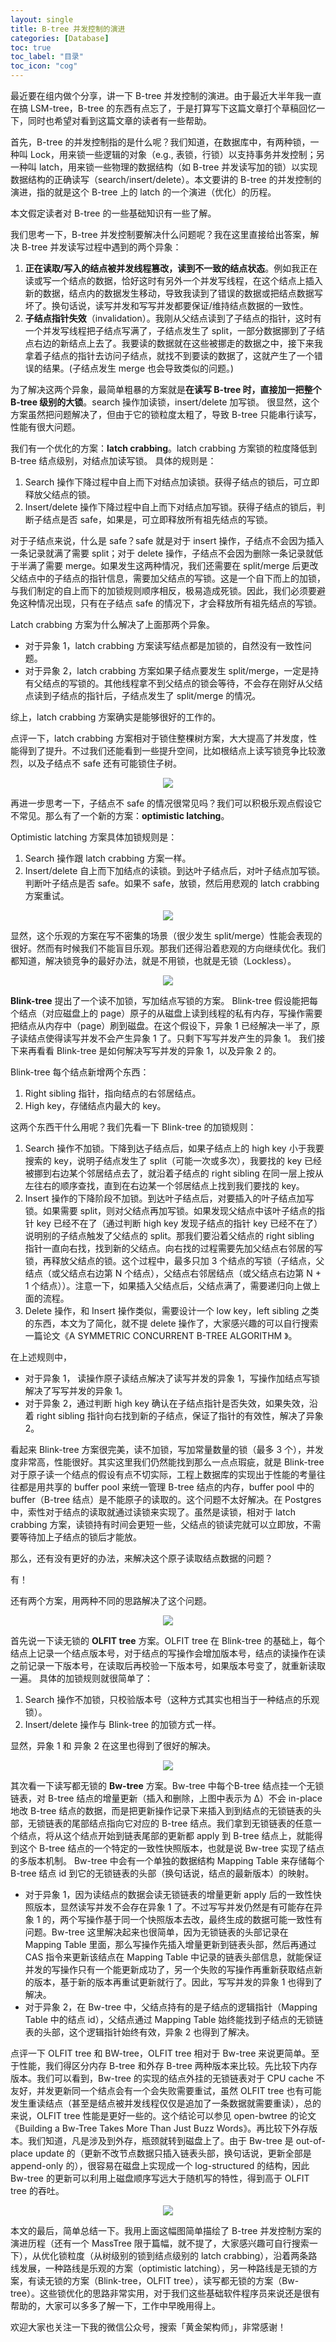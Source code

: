 ```yaml
---
layout: single
title: B-tree 并发控制的演进
categories: [Database]
toc: true
toc_label: "目录"
toc_icon: "cog"
---
```


最近要在组内做个分享，讲一下 B-tree 并发控制的演进。由于最近大半年我一直在搞 LSM-tree，B-tree 的东西有点忘了，于是打算写下这篇文章打个草稿回忆一下，同时也希望对看到这篇文章的读者有一些帮助。


首先，B-tree 的并发控制指的是什么呢？我们知道，在数据库中，有两种锁，一种叫 Lock，用来锁一些逻辑的对象（e.g., 表锁，行锁）以支持事务并发控制；另一种叫 latch，用来锁一些物理的数据结构（如 B-tree 并发读写加的锁）以实现数据结构的正确读写（search/insert/delete）。本文要讲的 B-tree 的并发控制的演进，指的就是这个 B-tree 上的 latch 的一个演进（优化）的历程。

本文假定读者对 B-tree 的一些基础知识有一些了解。

我们思考一下，B-tree 并发控制要解决什么问题呢？我在这里直接给出答案，解决 B-tree 并发读写过程中遇到的两个异象：

1. **正在读取/写入的结点被并发线程篡改，读到不一致的结点状态**。例如我正在读或写一个结点的数据，恰好这时有另外一个并发写线程，在这个结点上插入新的数据，结点内的数据发生移动，导致我读到了错误的数据或把结点数据写坏了。换句话说，读写并发和写写并发都要保证/维持结点数据的一致性。
2. **子结点指针失效**（invalidation）。我刚从父结点读到了子结点的指针，这时有一个并发写线程把子结点写满了，子结点发生了 split，一部分数据挪到了子结点右边的新结点上去了。我要读的数据就在这些被挪走的数据之中，接下来我拿着子结点的指针去访问子结点，就找不到要读的数据了，这就产生了一个错误的结果。(子结点发生 merge 也会导致类似的问题。)


为了解决这两个异象，最简单粗暴的方案就是**在读写 B-tree 时，直接加一把整个 B-tree 级别的大锁**。search 操作加读锁，insert/delete 加写锁。
很显然，这个方案虽然把问题解决了，但由于它的锁粒度太粗了，导致 B-tree 只能串行读写，性能有很大问题。

我们有一个优化的方案：**latch crabbing**。latch crabbing 方案锁的粒度降低到 B-tree 结点级别，对结点加读写锁。
具体的规则是：
1. Search 操作下降过程中自上而下对结点加读锁。获得子结点的锁后，可立即释放父结点的锁。
2. Insert/delete 操作下降过程中自上而下对结点加写锁。获得子结点的锁后，判断子结点是否 safe，如果是，可立即释放所有祖先结点的写锁。

对于子结点来说，什么是 safe？safe 就是对于 insert 操作，子结点不会因为插入一条记录就满了需要 split；对于 delete 操作，子结点不会因为删除一条记录就低于半满了需要 merge。如果发生这两种情况，我们还需要在 split/merge 后更改父结点中的子结点的指针信息，需要加父结点的写锁。这是一个自下而上的加锁，与我们制定的自上而下的加锁规则顺序相反，极易造成死锁。因此，我们必须要避免这种情况出现，只有在子结点 safe 的情况下，才会释放所有祖先结点的写锁。

Latch crabbing 方案为什么解决了上面那两个异象。
- 对于异象 1，latch crabbing 方案读写结点都是加锁的，自然没有一致性问题。
- 对于异象 2，latch crabbing 方案如果子结点要发生 split/merge，一定是持有父结点的写锁的。其他线程拿不到父结点的锁会等待，不会存在刚好从父结点读到子结点的指针后，子结点发生了 split/merge 的情况。

综上，latch crabbing 方案确实是能够很好的工作的。

点评一下，latch crabbing 方案相对于锁住整棵树方案，大大提高了并发度，性能得到了提升。不过我们还能看到一些提升空间，比如根结点上读写锁竞争比较激烈，以及子结点不 safe 还有可能锁住子树。

<p align="center">
    <img src="{{ site.url }}{{ site.baseurl }}/assets/images/2023-03-12-btree-concurrency-control/img.png">
</p>

再进一步思考一下，子结点不 safe 的情况很常见吗？我们可以积极乐观点假设它不常见。那么有了一个新的方案：**optimistic latching**。

Optimistic latching 方案具体加锁规则是：
1. Search 操作跟 latch crabbing 方案一样。
2. Insert/delete 自上而下加结点的读锁。到达叶子结点后，对叶子结点加写锁。判断叶子结点是否 safe。如果不 safe，放锁，然后用悲观的 latch crabbing 方案重试。

<p align="center">
    <img src="{{ site.url }}{{ site.baseurl }}/assets/images/2023-03-12-btree-concurrency-control/img_1.png">
</p>


显然，这个乐观的方案在写不密集的场景（很少发生 split/merge）性能会表现的很好。然而有时候我们不能盲目乐观。那我们还得沿着悲观的方向继续优化。我们都知道，解决锁竞争的最好办法，就是不用锁，也就是无锁（Lockless）。
<p align="center">
    <img src="{{ site.url }}{{ site.baseurl }}/assets/images/2023-03-12-btree-concurrency-control/img_2.png">
</p>


**Blink-tree** 提出了一个读不加锁，写加结点写锁的方案。
Blink-tree 假设能把每个结点（对应磁盘上的 page）原子的从磁盘上读到线程的私有内存，写操作需要把结点从内存中（page）刷到磁盘。在这个假设下，异象 1 已经解决一半了，原子读结点使得读写并发不会产生异象 1 了。只剩下写写并发产生的异象 1。
我们接下来再看看 Blink-tree 是如何解决写写并发的异象 1，以及异象 2 的。

Blink-tree 每个结点新增两个东西：
1. Right sibling 指针，指向结点的右邻居结点。
2. High key，存储结点内最大的 key。

这两个东西干什么用呢？我们先看一下 Blink-tree 的加锁规则：
1. Search 操作不加锁。下降到达子结点后，如果子结点上的 high key 小于我要搜索的 key，说明子结点发生了 split（可能一次或多次），我要找的 key 已经被挪到右边某个邻居结点去了，就沿着子结点的 right sibling 在同一层上按从左往右的顺序查找，直到在右边某一个邻居结点上找到我们要找的 key。
2. Insert 操作的下降阶段不加锁。到达叶子结点后，对要插入的叶子结点加写锁。如果需要 split，则对父结点再加写锁。如果发现父结点中该叶子结点的指针 key 已经不在了（通过判断 high key 发现子结点的指针 key 已经不在了）说明别的子结点触发了父结点的 split。那我们要沿着父结点的 right sibling 指针一直向右找，找到新的父结点。向右找的过程需要先加父结点右邻居的写锁，再释放父结点的锁。这个过程中，最多只加 3 个结点的写锁（子结点，父结点（或父结点右边第 N 个结点），父结点右邻居结点（或父结点右边第 N + 1 个结点））。注意一下，如果插入父结点后，父结点满了，需要递归向上做上面的流程。
3. Delete 操作，和 Insert 操作类似，需要设计一个 low key，left sibling 之类的东西，本文为了简化，就不提 delete 操作了，大家感兴趣的可以自行搜索一篇论文《A SYMMETRIC CONCURRENT B-TREE ALGORITHM 》。

在上述规则中，
- 对于异象 1， 读操作原子读结点解决了读写并发的异象 1，写操作加结点写锁解决了写写并发的异象 1。
- 对于异象 2，通过判断 high key 确认在子结点指针是否失效，如果失效，沿着 right sibling 指针向右找到新的子结点，保证了指针的有效性，解决了异象 2。

看起来 Blink-tree 方案很完美，读不加锁，写加常量数量的锁（最多 3 个），并发度非常高，性能很好。其实这里我们仍然能找到那么一点点瑕疵，就是 Blink-tree 对于原子读一个结点的假设有点不切实际，工程上数据库的实现出于性能的考量往往都是用共享的 buffer pool 来统一管理 B-tree 结点的内存，buffer pool 中的 buffer（B-tree 结点）是不能原子的读取的。这个问题不太好解决。在 Postgres 中，索性对于结点的读取就通过读锁来实现了。虽然是读锁，相对于 latch crabbing 方案，读锁持有时间会更短一些，父结点的锁读完就可以立即放，不需要等待加上子结点的锁后才能放。

那么，还有没有更好的办法，来解决这个原子读取结点数据的问题？

有！

还有两个方案，用两种不同的思路解决了这个问题。
<p align="center">
    <img src="{{ site.url }}{{ site.baseurl }}/assets/images/2023-03-12-btree-concurrency-control/olfit.png">
</p>

首先说一下读无锁的 **OLFIT tree** 方案。OLFIT tree 在 Blink-tree 的基础上，每个结点上记录一个结点版本号，对于结点的写操作会增加版本号，结点的读操作在读之前记录一下版本号，在读取后再校验一下版本号，如果版本号变了，就重新读取一遍。
具体的加锁规则就很简单了：
1. Search 操作不加锁，只校验版本号（这种方式其实也相当于一种结点的乐观锁）。
2. Insert/delete 操作与 Blink-tree 的加锁方式一样。

显然，异象 1 和 异象 2 在这里也得到了很好的解决。

<p align="center">
    <img src="{{ site.url }}{{ site.baseurl }}/assets/images/2023-03-12-btree-concurrency-control/img_3.png">
</p>


其次看一下读写都无锁的 **Bw-tree** 方案。Bw-tree 中每个B-tree 结点挂一个无锁链表，对 B-tree 结点的增量更新（插入和删除，上图中表示为 Δ）不会 in-place 地改 B-tree 结点的数据，而是把更新操作记录下来插入到到结点的无锁链表的头部，无锁链表的尾部结点指向它对应的 B-tree 结点。我们拿到无锁链表的任意一个结点，将从这个结点开始到链表尾部的更新都 apply 到 B-tree 结点上，就能得到这个 B-tree 结点的一个特定的一致性快照版本，也就是说 Bw-tree 实现了结点的多版本机制。
Bw-tree 中会有一个单独的数据结构 Mapping Table 来存储每个 B-tree 结点 id 到它的无锁链表的头部（换句话说，结点的最新版本）的映射。

- 对于异象 1，因为读结点的数据会读无锁链表的增量更新 apply 后的一致性快照版本，显然读写并发不会存在异象 1 了。不过写写并发仍然是有可能存在异象 1 的，两个写操作基于同一个快照版本去改，最终生成的数据可能一致性有问题。Bw-tree 这里解决起来也很简单，因为无锁链表的头部记录在 Mapping Table 里面，那么写操作先插入增量更新到链表头部，然后再通过 CAS 指令来更新该结点在 Mapping Table 中记录的链表头部信息，就能保证并发的写操作只有一个能更新成功了，另一个失败的写操作再重新获取结点新的版本，基于新的版本再重试更新就行了。因此，写写并发的异象 1 也得到了解决。
- 对于异象 2，在 Bw-tree 中，父结点持有的是子结点的逻辑指针（Mapping Table 中的结点 id），父结点通过 Mapping Table 始终能找到子结点的无锁链表的头部，这个逻辑指针始终有效，异象 2 也得到了解决。

点评一下 OLFIT tree 和 BW-tree，OLFIT tree 相对于 Bw-tree 来说更简单。至于性能，我们得区分内存 B-tree 和外存 B-tree 两种版本来比较。先比较下内存版本。我们可以看到，Bw-tree 的实现的结点外挂的无锁链表对于 CPU cache 不友好，并发更新同一个结点会有一个会失败需要重试，虽然 OLFIT tree 也有可能发生重读结点（甚至是结点被并发线程仅仅是追加了一条数据就需要重读），总的来说，OLFIT tree 性能是更好一些的。这个结论可以参见 open-bwtree 的论文《Building a Bw-Tree Takes More Than Just Buzz Words》。再比较下外存版本。我们知道，凡是涉及到外存，瓶颈就转到磁盘上了。由于 Bw-tree 是 out-of-place update 的（更新不改节点数据只插入链表头部，换句话说，更新全部是 append-only 的），很容易在磁盘上实现成一个 log-structured 的结构，因此 Bw-tree 的更新可以利用上磁盘顺序写远大于随机写的特性，得到高于 OLFIT tree 的吞吐。

<p align="center">
    <img src="{{ site.url }}{{ site.baseurl }}/assets/images/2023-03-12-btree-concurrency-control/img_4.png">
</p>

本文的最后，简单总结一下。我用上面这幅图简单描绘了 B-tree 并发控制方案的演进历程（还有一个 MassTree 限于篇幅，就不提了，大家感兴趣可自行搜索一下），从优化锁粒度（从树级别的锁到结点级别的 latch crabbing），沿着两条路线发展，一种路线是乐观的方案（optimistic latching），另一种路线是无锁的方案，有读无锁的方案（Blink-tree，OLFIT tree），读写都无锁的方案（Bw-tree）。这些锁优化的思路非常实用，对于我们这些基础软件程序员来说还是很有帮助的，大家可以多多了解一下，工作中早晚用得上。

欢迎大家也关注一下我的微信公众号，搜索「黄金架构师」，非常感谢！